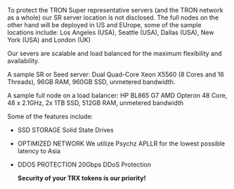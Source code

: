 To protect the TRON Super representative servers (and the TRON network as a whole) our SR server location is not disclosed. The full nodes on the other hand will be deployed in US and EUrope, some of the sample locations include:
Los Angeles (USA), Seattle (USA), Dallas (USA), New York (USA) and London (UK)


Our severs are scalable and load balanced for the maximum flexibility and availability.

A sample SR or Seed server: Dual Quad-Core Xeon X5560 (8 Cores and 16 Threads), 96GB RAM, 960GB SSD, unmetered bandwidth.

A sample full node on a load balancer:
HP BL865 G7 AMD Opteron 48 Core, 48 x 2.1GHz,  2x 1TB SSD, 512GB RAM, unmetered bandwidth

Some of the features include:
 - SSD STORAGE
    Solid State Drives
 - OPTIMIZED NETWORK
    We utilize Psychz APLLR for the lowest possible latency to Asia
- DDOS PROTECTION
    20Gbps DDoS Protection
    
    <b>Security of your TRX tokens is our priority!</b>

